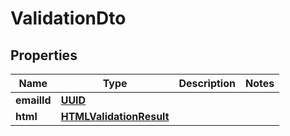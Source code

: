 

# ValidationDto

## Properties

Name | Type | Description | Notes
------------ | ------------- | ------------- | -------------
**emailId** | [**UUID**](UUID.md) |  | 
**html** | [**HTMLValidationResult**](HTMLValidationResult.md) |  | 



